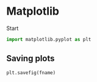 # Matplotlib

Start

```python
import matplotlib.pyplot as plt
```

## Saving plots

```python
plt.savefig(fname)
```

